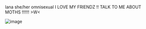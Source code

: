 lana she/her omnisexual I LOVE MY FRIENDZ !!
TALK TO ME ABOUT MOTHS !!!!!! >W<

![image](https://files.catbox.moe/fz4ocz.webp)

